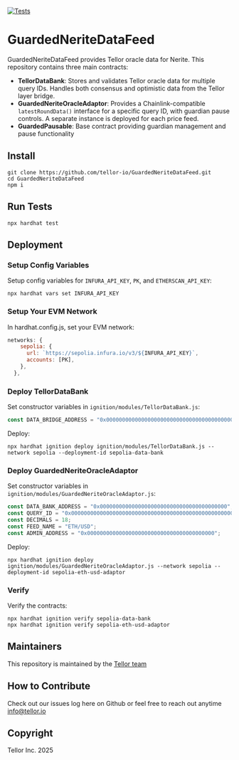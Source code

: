 [![Tests](https://github.com/tellor-io/GuardedNeriteDataFeed/actions/workflows/tests.yml/badge.svg?branch=main)](https://github.com/tellor-io/GuardedNeriteDataFeed/actions/workflows/tests.yml)

# GuardedNeriteDataFeed

GuardedNeriteDataFeed provides Tellor oracle data for Nerite. This repository contains three main contracts:

- **TellorDataBank**: Stores and validates Tellor oracle data for multiple query IDs. Handles both consensus and optimistic data from the Tellor layer bridge.
- **GuardedNeriteOracleAdaptor**: Provides a Chainlink-compatible `latestRoundData()` interface for a specific query ID, with guardian pause controls. A separate instance is deployed for each price feed.
- **GuardedPausable**: Base contract providing guardian management and pause functionality

## Install
```shell
git clone https://github.com/tellor-io/GuardedNeriteDataFeed.git
cd GuardedNeriteDataFeed
npm i
```

## Run Tests
```shell
npx hardhat test
```

## Deployment

### Setup Config Variables
Setup config variables for `INFURA_API_KEY`, `PK`, and `ETHERSCAN_API_KEY`:

```shell
npx hardhat vars set INFURA_API_KEY
```

### Setup Your EVM Network

In hardhat.config.js, set your EVM network:

```javascript
networks: {
    sepolia: {
      url: `https://sepolia.infura.io/v3/${INFURA_API_KEY}`,
      accounts: [PK],
    },
  },
```

### Deploy TellorDataBank

Set constructor variables in `ignition/modules/TellorDataBank.js`:

```javascript
const DATA_BRIDGE_ADDRESS = "0x0000000000000000000000000000000000000000";
```

Deploy:

```shell
npx hardhat ignition deploy ignition/modules/TellorDataBank.js --network sepolia --deployment-id sepolia-data-bank
```

### Deploy GuardedNeriteOracleAdaptor

Set constructor variables in `ignition/modules/GuardedNeriteOracleAdaptor.js`:

```javascript
const DATA_BANK_ADDRESS = "0x0000000000000000000000000000000000000000";
const QUERY_ID = "0x0000000000000000000000000000000000000000000000000000000000000000";
const DECIMALS = 18;
const FEED_NAME = "ETH/USD";
const ADMIN_ADDRESS = "0x0000000000000000000000000000000000000000";
```

Deploy:

```shell
npx hardhat ignition deploy ignition/modules/GuardedNeriteOracleAdaptor.js --network sepolia --deployment-id sepolia-eth-usd-adaptor
```

### Verify
Verify the contracts:

```shell
npx hardhat ignition verify sepolia-data-bank
npx hardhat ignition verify sepolia-eth-usd-adaptor
```

## Maintainers <a name="maintainers"> </a>
This repository is maintained by the [Tellor team](https://github.com/orgs/tellor-io/people)


## How to Contribute<a name="how2contribute"> </a>  

Check out our issues log here on Github or feel free to reach out anytime [info@tellor.io](mailto:info@tellor.io)

## Copyright

Tellor Inc. 2025
